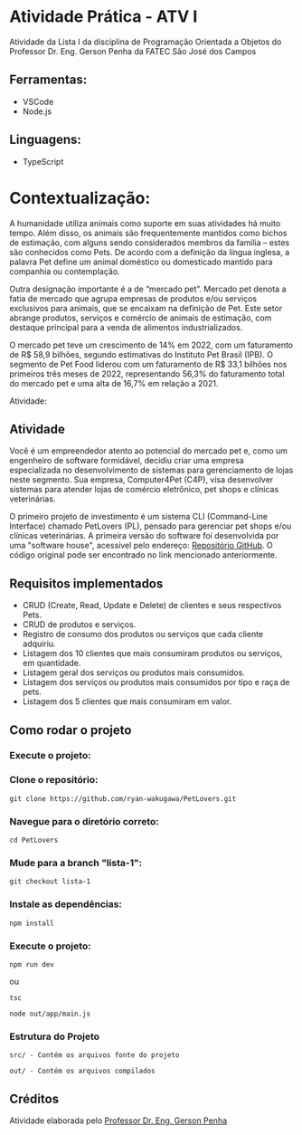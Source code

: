 
# Atividade Prática - ATV I

Atividade da Lista I da disciplina de Programação Orientada a Objetos do Professor Dr. Eng. Gerson Penha da FATEC São José dos Campos

## Ferramentas:

* VSCode
* Node.js

## Linguagens:

* TypeScript

# Contextualização:

A humanidade utiliza animais como suporte em suas atividades há muito tempo. Além disso, os animais são frequentemente mantidos como bichos de estimação, com alguns sendo considerados membros da família – estes são conhecidos como Pets. De acordo com a definição da língua inglesa, a palavra Pet define um animal doméstico ou domesticado mantido para companhia ou contemplação.

Outra designação importante é a de “mercado pet”. Mercado pet denota a fatia de mercado que agrupa empresas de produtos e/ou serviços exclusivos para animais, que se encaixam na definição de Pet. Este setor abrange produtos, serviços e comércio de animais de estimação, com destaque principal para a venda de alimentos industrializados.

O mercado pet teve um crescimento de 14% em 2022, com um faturamento de R$ 58,9 bilhões, segundo estimativas do Instituto Pet Brasil (IPB). O segmento de Pet Food liderou com um faturamento de R$ 33,1 bilhões nos primeiros três meses de 2022, representando 56,3% do faturamento total do mercado pet e uma alta de 16,7% em relação a 2021.

Atividade:

## Atividade

Você é um empreendedor atento ao potencial do mercado pet e, como um engenheiro de software formidável, decidiu criar uma empresa especializada no desenvolvimento de sistemas para gerenciamento de lojas neste segmento. Sua empresa, Computer4Pet (C4P), visa desenvolver sistemas para atender lojas de comércio eletrônico, pet shops e clínicas veterinárias.

O primeiro projeto de investimento é um sistema CLI (Command-Line Interface) chamado PetLovers (PL), pensado para gerenciar pet shops e/ou clínicas veterinárias. A primeira versão do software foi desenvolvida por uma "software house", acessível pelo endereço: [Repositório GitHub](https://github.com/gerson-pn/atvi-pl-typescript). O código original pode ser encontrado no link mencionado anteriormente.

## Requisitos implementados

- CRUD (Create, Read, Update e Delete) de clientes e seus respectivos Pets.
- CRUD de produtos e serviços.
- Registro de consumo dos produtos ou serviços que cada cliente adquiriu.
- Listagem dos 10 clientes que mais consumiram produtos ou serviços, em quantidade.
- Listagem geral dos serviços ou produtos mais consumidos.
- Listagem dos serviços ou produtos mais consumidos por tipo e raça de pets.
- Listagem dos 5 clientes que mais consumiram em valor.

## Como rodar o projeto

### Execute o projeto:

### Clone o repositório:

    git clone https://github.com/ryan-wakugawa/PetLovers.git

### Navegue para o diretório correto:

    cd PetLovers

### Mude para a branch "lista-1":

    git checkout lista-1

### Instale as dependências:

    npm install

### Execute o projeto:

    npm run dev

  ou

    tsc

    node out/app/main.js

### Estrutura do Projeto

    src/ - Contém os arquivos fonte do projeto

    out/ - Contém os arquivos compilados

## Créditos

Atividade elaborada pelo [Professor Dr. Eng. Gerson Penha](https://github.com/gerson-pn)
